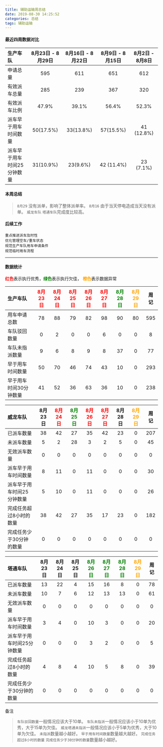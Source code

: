 ```yaml
---
title: 辅助运输周总结
date: 2019-08-30 14:25:52
categories: 总结
tags: 辅助运输
---
```


#### 最近四周数据对比

| 生产车队  | 8月23日 - 8月29日 | 8月16日 - 8月22日 | 8月9日 - 8月15日 | 8月2日 - 8月8日 |
| :------| :----: | :----: | :----: | :----: |
| 申请总量 | 595 | 611 | 651 | 612 |
| 有效派车总量 | 285 | 239 | 367 | 320 |
| 有效派车比例 | 47.9% | 39.1% |  56.4% | 52.3% |
| 派车早于用车时间数量 | 50(17.5%) | 33(13.8%) | 57(15.5%) | 41 (12.8%) |
| 派车早于用车时间25分钟数量 | 31(10.9%) | 23(9.6%) | 42 (11.4%)| 23 (7.1%) |

#### 本周总结

> `8月29` 没有派单，影响了整体派单率。
> `8月16` 由于当天停电造成当天没有派单。
> `威龙车队` `塔通车队`完成度比较高。


#### 后续工作

```
重点推进派车及时性
优化管理空车/重车状态
规范生产车队用车申请条件
规范临时用车流程
```

---------------------------
#### 数据统计

<font color="red">**红色**</font>表示执行优秀，<font color="green">**绿色**</font>表示执行欠佳， <font color="orange">**橙色**</font>表示数据异常


| 生产车队 | <font color="red">8月23日</font> | <font color="red">8月24日</font> | <font color="red">8月25日</font> | <font color="red">8月26日</font> | <font color="red">8月27日</font> | <font color="green">8月28日</font> | <font color="orange">8月29日</font> |周记|
| :------| :----: | :----: | :----: | :----: | :----: | :----: | :----: |  :----: | 
| 用车申请总数         | 78 | 88 | 79 | 82 | 98 | 90 | 80 | 595 |
| 车队驳回数量         | 0 | 2 | 0 | 0 | 6 | 0 | 0 | 8 | 
| 车队未指派数量        | 9 | 6 | 8 | 9 | 8 | 37 | 0 | 77 | 
| 早于用车时间数量      | 50 | 70 | 46 | 74 | 43 | 10 | 0 | 293 |
| 早于用车时间30分钟数量  | 41 | 52 | 36 | 63 | 36 | 10 | 0 | 238 |

| 威龙车队 | 8月23日 | <font color="red">8月24日</font> | <font color="green">8月25日</font> | <font color="red">8月26日</font> | <font color="red">8月27日</font> | 8月28日 | <font color="orange">8月29日</font>  |周记|
| :------| :----: | :----: | :----: | :----: | :----: | :----: | :----: |  :----: | 
| 已派车数量    | 38 | 42 | 27 | 35 | 42 | 23 | 0 | 207 |
| 未派车数量   | 5 | 2 | 28 | 3 | 2 | 5 | 0 | 45 |
| 无效派车数量  | 0 | 0 | 0 | 0 | 0 | 0 | 0 | 0 |
| 派车早于用车时间数量  | 8 | 11 | 0 | 11 | 0 | 0 | 0 | 30 |
| 派车早于用车时间25分钟数量  | 5 | 10 | 0 | 11 | 0 | 0 | 0 | 26 |
| 完成任务超过8小时的数量 | 38 | 42 | 27 | 35 | 17 | 23 | 0 | 182 |
| 完成任务少于30分钟的数量  | 0 | 0 | 0 | 0 | 0 | 0 | 0 | 0 |


| 塔通车队 | 8月23日 | 8月24日 | 8月25日 | <font color="green">8月26日</font> | <font color="green">8月27日</font> | <font color="green">8月28日</font> | <font color="orange">8月29日</font> |周记|
| :------| :----: | :----: | :----: | :----: | :----: | :----: | :----: |  :----: | 
| 已派车数量    | 13 | 22 | 4 | 15 | 16 | 8 | 0 | 78 |
| 未派车数量   | 10 | 7 | 6 | 12 | 13 | 13 | 0 | 61 | 
| 无效派车数量  | 0 | 0 | 0 | 0 | 0 | 0 | 0 | 0 |
| 派车早于用车时间数量  | 3 | 4 | 0 | 10 | 3 | 0 | 0 | 20 |
| 派车早于用车时间25分钟数量  | 0 | 0 | 0 | 3 | 2 | 0 | 0 | 5 |
| 完成任务超过8小时的数量 | 4 | 8 | 4 | 10 | 5 | 8 | 0 | 39 | 
| 完成任务少于30分钟的数量  | 0 | 0 | 0 | 0 | 0 | 0 | 0 | 0 |

备注

> `车队驳回数量`一般情况应该大于10单。
> `车队未指派`一般情况应该小于10单为优秀，大于15单为欠佳。
> `威龙塔通未指派`一般情况应该小于5单为优秀，大于10单为欠佳。
> `未指派`数量越小越好。
> `早于用车时间数量`数量越大越好。
> `完成任务超过8小时的数量` `完成任务少于30分钟的数量`数量越小越好。
